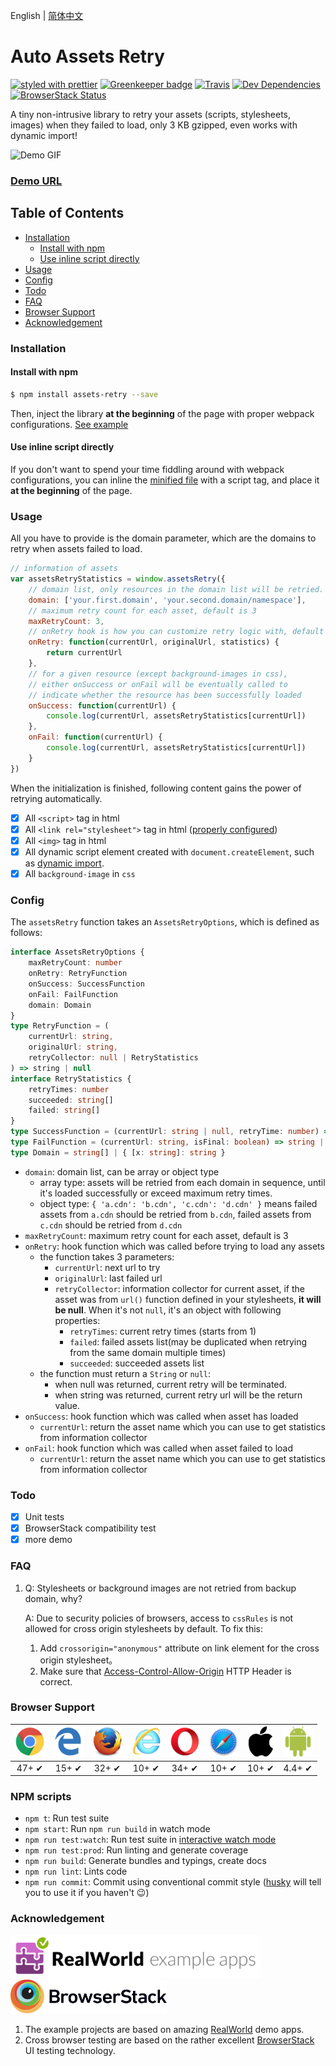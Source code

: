 English | [简体中文](./README-cn.md)

# Auto Assets Retry

[![styled with prettier](https://img.shields.io/badge/styled_with-prettier-ff69b4.svg)](https://github.com/prettier/prettier)
[![Greenkeeper badge](https://badges.greenkeeper.io/Nikaple/assets-retry.svg)](https://greenkeeper.io/)
[![Travis](https://img.shields.io/travis/Nikaple/assets-retry.svg)](https://travis-ci.org/Nikaple/assets-retry)
[![Dev Dependencies](https://david-dm.org/Nikaple/assets-retry/dev-status.svg)](https://david-dm.org/Nikaple/assets-retry?type=dev)
[![BrowserStack Status](https://automate.browserstack.com/badge.svg?badge_key=VTVHakxTU3EyUjl1M1lWN0VEbTdzZjBmbzZqRG9aNHVuSWZWODBNTHY2az0tLTZ4TEtuNktYSUwzK2V5SlpleFRINUE9PQ==--5737afaf240f8e5eb5cc6beb0f2460666ea0e33c)](https://automate.browserstack.com/public-build/VTVHakxTU3EyUjl1M1lWN0VEbTdzZjBmbzZqRG9aNHVuSWZWODBNTHY2az0tLTZ4TEtuNktYSUwzK2V5SlpleFRINUE9PQ==--5737afaf240f8e5eb5cc6beb0f2460666ea0e33c)

A tiny non-intrusive library to retry your assets (scripts, stylesheets, images) when they failed to load, only 3 KB gzipped, even works with dynamic import!

![Demo GIF](./public/assets-retry.gif)

### [Demo URL](https://nikaple.com/assets-retry/vue/)

## Table of Contents

-   [Installation](#installation)
    -   [Install with npm](#install-with-npm)
    -   [Use inline script directly](#use-inline-script-directly)
-   [Usage](#usage)
-   [Config](#config)
-   [Todo](#todo)
-   [FAQ](#FAQ)
-   [Browser Support](#browser-support)
-   [Acknowledgement](#acknowledgement)

### Installation

#### Install with npm

```bash
$ npm install assets-retry --save
```

Then, inject the library **at the beginning** of the page with proper webpack configurations. [See example](./examples/webpack)

#### Use inline script directly

If you don't want to spend your time fiddling around with webpack configurations, you can inline the [minified file](https://github.com/Nikaple/assets-retry/blob/master/dist/assets-retry.umd.js) with a script tag, and place it **at the beginning** of the page.

### Usage

All you have to provide is the domain parameter, which are the domains to retry when assets failed to load.

```js
// information of assets
var assetsRetryStatistics = window.assetsRetry({
    // domain list, only resources in the domain list will be retried.
    domain: ['your.first.domain', 'your.second.domain/namespace'],
    // maximum retry count for each asset, default is 3
    maxRetryCount: 3,
    // onRetry hook is how you can customize retry logic with, default is x => x
    onRetry: function(currentUrl, originalUrl, statistics) {
        return currentUrl
    },
    // for a given resource (except background-images in css),
    // either onSuccess or onFail will be eventually called to
    // indicate whether the resource has been successfully loaded
    onSuccess: function(currentUrl) {
        console.log(currentUrl, assetsRetryStatistics[currentUrl])
    },
    onFail: function(currentUrl) {
        console.log(currentUrl, assetsRetryStatistics[currentUrl])
    }
})
```

When the initialization is finished, following content gains the power of retrying automatically.

-   [x] All `<script>` tag in html
-   [x] All `<link rel="stylesheet">` tag in html ([properly configured](#FAQ))
-   [x] All `<img>` tag in html
-   [x] All dynamic script element created with `document.createElement`, such as [dynamic import](https://webpack.js.org/guides/code-splitting/#dynamic-imports).
-   [x] All `background-image` in `css`

### Config

The `assetsRetry` function takes an `AssetsRetryOptions`, which is defined as follows:

```ts
interface AssetsRetryOptions {
    maxRetryCount: number
    onRetry: RetryFunction
    onSuccess: SuccessFunction
    onFail: FailFunction
    domain: Domain
}
type RetryFunction = (
    currentUrl: string,
    originalUrl: string,
    retryCollector: null | RetryStatistics
) => string | null
interface RetryStatistics {
    retryTimes: number
    succeeded: string[]
    failed: string[]
}
type SuccessFunction = (currentUrl: string | null, retryTime: number) => string | null
type FailFunction = (currentUrl: string, isFinal: boolean) => string | null
type Domain = string[] | { [x: string]: string }
```

-   `domain`: domain list, can be array or object type
    -   array type: assets will be retried from each domain in sequence, until it's loaded successfully or exceed maximum retry times.
    -   object type: `{ 'a.cdn': 'b.cdn', 'c.cdn': 'd.cdn' }` means failed assets from `a.cdn` should be retried from `b.cdn`, failed assets from `c.cdn` should be retried from `d.cdn`
-   `maxRetryCount`: maximum retry count for each asset, default is 3
-   `onRetry`: hook function which was called before trying to load any assets
    - the function takes 3 parameters:
        - `currentUrl`: next url to try
        - `originalUrl`: last failed url
        - `retryCollector`: information collector for current asset, if the asset was from `url()` function defined in your stylesheets, **it will be null**. When it's not `null`, it's an object with following properties:
            - `retryTimes`: current retry times (starts from 1) 
            - `failed`: failed assets list(may be duplicated when retrying from the same domain multiple times)
            - `succeeded`: succeeded assets list
    - the function must return a `String` or `null`:
        - when null was returned, current retry will be terminated.
        - when string was returned, current retry url will be the return value.
-   `onSuccess`: hook function which was called when asset has loaded
    -   `currentUrl`: return the asset name which you can use to get statistics from information collector
-   `onFail`: hook function which was called when asset failed to load
    -   `currentUrl`: return the asset name which you can use to get statistics from information collector

### Todo

-   [x] Unit tests
-   [x] BrowserStack compatibility test
-   [x] more demo

### FAQ

1. Q: Stylesheets or background images are not retried from backup domain, why?

    A: Due to security policies of browsers, access to `cssRules` is not allowed for cross origin stylesheets by default. To fix this:

    1. Add `crossorigin="anonymous"` attribute on link element for the cross origin stylesheet。
    2. Make sure that [Access-Control-Allow-Origin](https://developer.mozilla.org/en-US/docs/Web/HTTP/Headers/Access-Control-Allow-Origin) HTTP Header is correct.

### Browser Support

| <img src="./public/chrome.png" width="48px" height="48px" alt="Chrome logo"> | <img src="./public/edge.png" width="48px" height="48px" alt="Edge logo"> | <img src="./public/firefox.png" width="48px" height="48px" alt="Firefox logo"> | <img src="./public/ie.png" width="48px" height="48px" alt="Internet Explorer logo"> | <img src="./public/opera.png" width="48px" height="48px" alt="Opera logo"> | <img src="./public/safari.png" width="48px" height="48px" alt="Safari logo"> | <img src="./public/ios.png" height="48px" alt="ios logo"> | <img src="./public/android.svg" width="48px" height="48px" alt="android logo"> |
| :--------------------------------------------------------------------------: | :----------------------------------------------------------------------: | :----------------------------------------------------------------------------: | :---------------------------------------------------------------------------------: | :------------------------------------------------------------------------: | :--------------------------------------------------------------------------: | :-------------------------------------------------------: | :----------------------------------------------------------------------------: |
|                                    47+ ✔                                     |                                  15+ ✔                                   |                                     32+ ✔                                      |                                        10+ ✔                                        |                                   34+ ✔                                    |                                    10+ ✔                                     |                           10+ ✔                           |                                     4.4+ ✔                                     |

### NPM scripts

-   `npm t`: Run test suite
-   `npm start`: Run `npm run build` in watch mode
-   `npm run test:watch`: Run test suite in [interactive watch mode](http://facebook.github.io/jest/docs/cli.html#watch)
-   `npm run test:prod`: Run linting and generate coverage
-   `npm run build`: Generate bundles and typings, create docs
-   `npm run lint`: Lints code
-   `npm run commit`: Commit using conventional commit style ([husky](https://github.com/typicode/husky) will tell you to use it if you haven't :wink:)

### Acknowledgement

<img src="./public/realworld.png" alt="RealWorld" width="400" /><img src="./public/browser-stack.svg" alt="BrowserStack" width="250" />

1. The example projects are based on amazing [RealWorld](https://realworld.io) demo apps.
2. Cross browser testing are based on the rather excellent [BrowserStack](http://browserstack.com/) UI testing technology.
